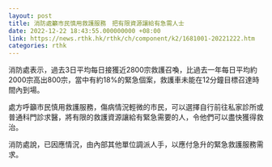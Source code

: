 ```yaml
---
layout: post
title: 消防處籲市民慎用救護服務　把有限資源讓給有急需人士
date: 2022-12-22 18:43:55.000000000 +08:00
link: https://news.rthk.hk/rthk/ch/component/k2/1681001-20221222.htm
categories: rthk
---
```


消防處表示，過去3日平均每日接獲近2800宗救護召喚，比過去一年每日平均約2000宗高出800宗，當中有約18%的緊急個案，救護車未能在12分鐘目標召達時間內到場。

處方呼籲市民慎用救護服務，傷病情況輕微的市民，可以選擇自行前往私家診所或普通科門診求醫，將有限的救護資源讓給有緊急需要的人，令他們可以盡快獲得救治。

消防處說，已因應情況，由內部其他單位調派人手，以應付急升的緊急救護服務需求。
